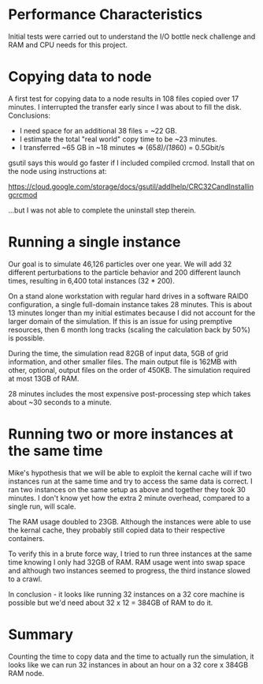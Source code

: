 # Performance Characteristics

Initial tests were carried out to
understand the I/O bottle neck challenge
and RAM and CPU needs for this project.

# Copying data to node

A first test for copying data to a
node results in 108 files copied over
17 minutes.  I interrupted the transfer
early since I was about to fill the disk.
Conclusions:

 + I need space for an additional 38 files = ~22 GB.
 + I estimate the total "real world" copy time to be ~23 minutes.
 + I transferred ~65 GB in ~18 minutes => (65*8)/(18*60) = 0.5Gbit/s

gsutil says this would go faster if I
included compiled crcmod.  Install that on
the node using instructions at:

https://cloud.google.com/storage/docs/gsutil/addlhelp/CRC32CandInstallingcrcmod

...but I was not able to complete the uninstall step therein.

# Running a single instance

Our goal is to simulate 46,126 particles over one year.
We will add 32 different perturbations to the particle
behavior and 200 different launch times, resulting in
6,400 total instances (32 * 200).

On a stand alone workstation with regular hard drives
in a software RAID0 configuration, a single full-domain
instance takes 28 minutes.  This is about 13 minutes longer
than my initial estimates because I did not account for
the larger domain of the simulation.  If this
is an issue for using premptive resources, then 6 month
long tracks (scaling the calculation back by 50%) is
possible.

During the time, the simulation read 82GB of input data,
5GB of grid information, and other smaller files.  The
main output file is 162MB with other, optional, output
files on the order of 450KB.  The simulation required at
most 13GB of RAM.

28 minutes includes the most expensive post-processing step
which takes about ~30 seconds to a minute.

# Running two or more instances at the same time

Mike's hypothesis that we will be able to exploit the
kernal cache will if two instances run at the same
time and try to access the same data is correct.  I ran
two instances on the same setup as above and together they
took 30 minutes.  I don't know yet how the extra 2 minute
overhead, compared to a single run, will scale.

The RAM usage doubled to 23GB.  Although the instances were
able to use the kernal cache, they probably still copied
data to their respective containers.

To verify this in a brute force way, I tried to run
three instances at the same time knowing I only had
32GB of RAM.  RAM usage went into swap space and although
two instances seemed to progress, the third instance
slowed to a crawl.

In conclusion - it looks like running 32 instances
on a 32 core machine is possible but we'd need about
32 x 12 = 384GB of RAM to do it.

# Summary

Counting the time to copy data and the time to actually
run the simulation, it looks like we can run 32 instances
in about an hour on a 32 core x 384GB RAM node.


